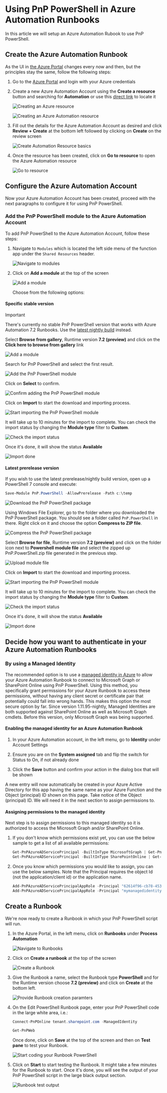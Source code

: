 # Using PnP PowerShell in Azure Automation Runbooks

In this article we will setup an Azure Automation Rubook to use PnP PowerShell.

## Create the Azure Automation Runbook

As the UI in [the Azure Portal](https://portal.azure.com) changes every now and then, but the principles stay the same, follow the following steps:

1. Go to the [Azure Portal](https://portal.azure.com) and login with your Azure credentials

1. Create a new Azure Automation Account using the **Create a resource** button and searching for **Automation** or use this [direct link](https://portal.azure.com/#create/Microsoft.AutomationAccount) to locate it
   
   ![Creating an Azure resource](./../images/azureautomation/createresource.png)

   ![Creating an Azure Automation resource](./../images/azureautomation/createautomationresource.png)

1. Fill out the details for the Azure Automation Account as desired and click **Review + Create** at the bottom left followed by clicking on **Create** on the review screen

   ![Create Automation Resource basics](./../images/azureautomation/automationcreateinstance.png)

1. Once the resource has been created, click on **Go to resource** to open the Azure Automation resource

   ![Go to resource](./../images/azureautomation/createautomationgotoresource.png)

## Configure the Azure Automation Account

Now your Azure Automation Account has been created, proceed with the next paragraphs to configure it for using PnP PowerShell.

### Add the PnP PowerShell module to the Azure Automation Account

To add PnP PowerShell to the Azure Automation Account, follow these steps:

1. Navigate to `Modules` which is located the left side menu of the function app under the `Shared Resources` header.
   
   ![Navigate to modules](./../images/azureautomation/automationaccountmodulesmenu.png)

1. Click on **Add a module** at the top of the screen

   ![Add a module](../images/azureautomation/automationaddmodule.png)

   Choose from the following options:

#### Specific stable version

   > [!Important]
   > There's currently no stable PnP PowerShell version that works with Azure Automation 7.2 Runbooks. Use the [latest nightly build](#specific-prerelease-version) instead.

   Select **Browse from gallery**, Runtime version **7.2 (preview)** and click on the **Click here to browse from gallery** link

   ![Add a module](../images/azureautomation/addmodulefromgallery.png)

   Search for PnP PowerShell and select the first result.

   ![Add the PnP PowerShell module](../images/azureautomation/automationaddmodulepnpposh.png)

   Click on **Select** to confirm.

   ![Confirm adding the PnP PowerShell module](../images/azureautomation/automationaddmodulepnpposhconfirm.png)

   Click on **Import** to start the download and importing process.

   ![Start importing the PnP PowerShell module](../images/azureautomation/automationaddmodulepnpposhimport.png)

   It will take up to 10 minutes for the import to complete. You can check the import status by changing the **Module type** filter to **Custom**.

   ![Check the import status](../images/azureautomation/automationaddmodulepnpposhstatus.png)

   Once it's done, it will show the status **Available**

   ![Import done](../images/azureautomation/automationaddmodulepnpposhdone.png)

#### Latest prerelease version

   If you wish to use the latest prerelease/nightly build version, open up a PowerShell 7 console and execute:

   ```powershell
   Save-Module PnP.PowerShell -AllowPrerelease -Path c:\temp
   ```

   ![Download the PnP PowerShell package](../images/azureautomation/pwshdownloadcustombuild.png)

   Using Windows File Explorer, go to the folder where you downloaded the PnP PowerShell package. You should see a folder called `PnP.PowerShell` in there. Right click on it and choose the option **Compress to ZIP file**.

   ![Compress the PnP PowerShell package](../images/azureautomation/explorerzipcustombuild.png)

   Select **Browse for file**, Runtime version **7.2 (preview)** and click on the folder icon next to **Powershell module file** and select the zipped up PnP.PowerShell.zip file generated in the previous step.

   ![Upload module file](../images/azureautomation/addmodulefromgallerycustombuild.png)

   Click on **Import** to start the download and importing process.

   ![Start importing the PnP PowerShell module](../images/azureautomation/automationaddmodulepnpposhcustombuildimport.png)

   It will take up to 10 minutes for the import to complete. You can check the import status by changing the **Module type** filter to **Custom**.

   ![Check the import status](../images/azureautomation/automationaddmodulepnpposhcustombuildstatus.png)

   Once it's done, it will show the status **Available**

   ![Import done](../images/azureautomation/automationaddmodulepnpposhcustomdone.png)   

## Decide how you want to authenticate in your Azure Automation Runbooks

### By using a Managed Identity

The recommended option is to use a [managed identity in Azure](https://learn.microsoft.com/azure/active-directory/managed-identities-azure-resources/overview) to allow your Azure Automation Runbook to connect to Microsoft Graph or SharePoint Online using PnP PowerShell. Using this method, you specifically grant permissions for your Azure Runbook to access these permissions, without having any client secret or certificate pair that potentially could fall into wrong hands. This makes this option the most secure option by far. Since version 1.11.95-nightly, Managed Identities are both supported against SharePoint Online as well as Microsoft Graph cmdlets. Before this version, only Microsoft Graph was being supported.

#### Enabling the managed identity for an Azure Automation Runbook

1. In your Azure Automation account, in the left menu, go to **Identity** under Account Settings

1. Ensure you are on the **System assigned** tab and flip the switch for Status to On, if not already done

1. Click the **Save** button and confirm your action in the dialog box that will be shown

A new entry will now automatically be created in your Azure Active Directory for this app having the same name as your Azure Function and the Object (principal) ID shown on this page. Take notice of the Object (principal) ID. We will need it in the next section to assign permissions to.

#### Assigning permissions to the managed identity

Next step is to assign permissions to this managed identity so it is authorized to access the Microsoft Graph and/or SharePoint Online.

1. If you don't know which permissions exist yet, you can use the below sample to get a list of all available permissions:

    ```powershell
    Get-PnPAzureADServicePrincipal -BuiltInType MicrosoftGraph | Get-PnPAzureADServicePrincipalAvailableAppRole
    Get-PnPAzureADServicePrincipal -BuiltInType SharePointOnline | Get-PnPAzureADServicePrincipalAvailableAppRole
    ```

1. Once you know which permissions you would like to assign, you can use the below samples. Note that the Principal requires the object Id (not the application/client id) or the application name.

   ```powershell
   Add-PnPAzureADServicePrincipalAppRole -Principal "62614f96-cb78-4534-bf12-1f6693e8237c" -AppRole "Group.Read.All" -BuiltInType MicrosoftGraph
   Add-PnPAzureADServicePrincipalAppRole -Principal "mymanagedidentity" -AppRole "Sites.FullControl.All" -BuiltInType SharePointOnline
   ```

## Create a Runbook

We're now ready to create a Runbook in which your PnP PowerShell script will run.

1. In the Azure Portal, in the left menu, click on **Runbooks** under **Process Automation**

   ![Navigate to Runbooks](../images/azureautomation/azureportaladdrunbookmenuitem.png)

1. Click on **Create a runbook** at the top of the screen

   ![Create a Runbook](../images/azureautomation/azureportaladdrunbookoption.png)

1. Give the Runbook a name, select the Runbook type **PowerShell** and for the Runtime version choose **7.2 (preview)** and click on **Create** at the bottom left.

   ![Provide Runbook creation paramters](../images/azureautomation/azureportalcreaterunbook.png)

1. On the Edit PowerShell Runbook page, enter your PnP PowerShell code in the large white area, i.e.:

   ```powershell
   Connect-PnPOnline tenant.sharepoint.com -ManagedIdentity

   Get-PnPWeb
   ```

   Once done, click on **Save** at the top of the screen and then on **Test pane** to test your Runbook.
   
   ![Start coding your Runbook PowerShell](../images/azureautomation/azureportaleditrunbookps.png)

1. Click on **Start** to start testing the Runbook. It might take a few minutes for the Runbook to start. Once it's done, you will see the output of your PnP PowerShell script in the large black output section.

   ![Runbook test output](../images/azureautomation/azureportaltestrunbook.png)
